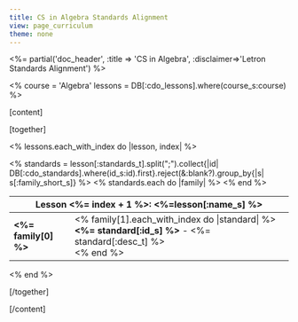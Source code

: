```yaml
---
title: CS in Algebra Standards Alignment
view: page_curriculum
theme: none
---
```


<%= partial('doc_header', :title => 'CS in Algebra', :disclaimer=>'Letron Standards Alignment') %>

<%
course = 'Algebra'
lessons = DB[:cdo_lessons].where(course_s:course)
%>

[content]

[together]

<% lessons.each_with_index do |lesson, index| %>
<table>
<thead>
<tr>
<th colspan="2">
Lesson <%= index + 1 %>: <%=lesson[:name_s] %>
</th>
</tr>
</thead>
<% standards = lesson[:standards_t].split(";").collect{|id| DB[:cdo_standards].where(id_s:id).first}.reject(&:blank?).group_by{|s| s[:family_short_s]} %>
<% standards.each do |family| %>
<tr>
<td>
<strong><%= family[0] %></strong>
</td>
<td>
<% family[1].each_with_index do |standard| %>
<strong><%= standard[:id_s] %></strong> - <%= standard[:desc_t] %><br/>
<% end %>
</td>
<% end %>
</tr>
</table>
<% end %>

[/together]


[/content]

<link rel="stylesheet" type="text/css" href="../morestyle.css"/>